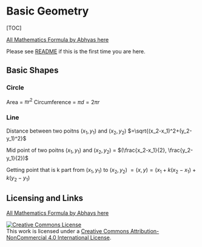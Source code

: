 # Basic Geometry

[TOC]

[All Mathematics Formula by Abhyas here](./README.md)

Please see [README](./README.md#README) if this is the first time you are here.

## Basic Shapes

### Circle

Area = $\pi r^2$
Circumference = $\pi d=2\pi r$

### Line

Distance between two poitns $(x_1, y_1)$ and $(x_2, y_2)$ $=\sqrt{(x_2-x_1)^2+(y_2-y_1)^2}$

Mid point of two poitns $(x_1, y_1)$ and $(x_2, y_2)$ = $(\frac{x_2-x_1}{2}, \frac{y_2-y_1}{2})$

Getting point that is k part from $(x_1, y_1)$ to $(x_2, y_2)$ $=(x, y)=(x_1+k(x_2-x_1)+k(y_2-y_1)$

## Licensing and Links

[All Mathematics Formula by Abhays here](./README.md)

<a rel="license" href="http://creativecommons.org/licenses/by-nc/4.0/"><img alt="Creative Commons License" style="border-width:0" src="https://i.creativecommons.org/l/by-nc/4.0/88x31.png" /></a><br />This work is licensed under a <a rel="license" href="http://creativecommons.org/licenses/by-nc/4.0/">Creative Commons Attribution-NonCommercial 4.0 International License</a>.
